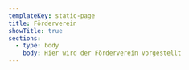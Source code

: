```yaml
---
templateKey: static-page
title: Förderverein
showTitle: true
sections:
  - type: body
    body: Hier wird der Förderverein vorgestellt
---
```

